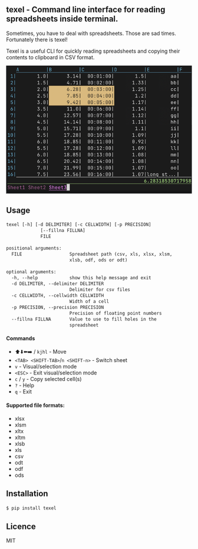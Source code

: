 ## texel - Command line interface for reading spreadsheets inside terminal.

Sometimes, you have to deal with spreadsheets. Those are sad times.
Fortunately there is texel!

Texel is a useful CLI for quickly reading spreadsheets and
copying their contents to clipboard in CSV format.

  ![texel in action](./assets/texel.png)
## Usage
```
texel [-h] [-d DELIMITER] [-c CELLWIDTH] [-p PRECISION]
             [--fillna FILLNA]
             FILE

positional arguments:
  FILE                  Spreadsheet path (csv, xls, xlsx, xlsm,
                        xlsb, odf, ods or odt)

optional arguments:
  -h, --help            show this help message and exit
  -d DELIMITER, --delimiter DELIMITER
                        Delimiter for csv files
  -c CELLWIDTH, --cellwidth CELLWIDTH
                        Width of a cell
  -p PRECISION, --precision PRECISION
                        Precision of floating point numbers
  --fillna FILLNA       Value to use to fill holes in the
                        spreadsheet
```
#### Commands
  - ⬆️⬇️⬅️➡️ / `kjhl` - Move
  - `<TAB> <SHIFT-TAB>`/`n <SHIFT-n>` - Switch sheet
  - `v` - Visual/selection mode
  - `<ESC>` - Exit visual/selection mode
  - `c` / `y` - Copy selected cell(s)
  - `?` - Help
  - `q` - Exit

#### Supported file formats:
  - xlsx
  - xlsm
  - xltx
  - xltm
  - xlsb
  - xls
  - csv
  - odt
  - odf
  - ods

## Installation

`$ pip install texel`

## Licence
MIT
